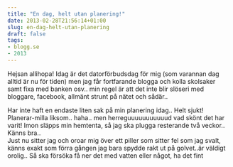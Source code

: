 ```yaml
---
title: "En dag, helt utan planering!"
date: 2013-02-28T21:56:14+01:00
slug: en-dag-helt-utan-planering
draft: false
tags:
- blogg.se
- 2013
---
```

Hejsan allihopa! Idag är det datorförbudsdag för mig (som varannan dag alltid är nu för tiden) men jag får fortfarande blogga och kolla skolsaker samt fixa med banken osv.. min regel är att det inte blir slöseri med bloggare, facebook, allmänt strunt på nätet och sådär..  
  
Har inte haft en endaste liten sak på min planering idag.. Helt sjukt! Planerar-milla liksom.. haha.. men herreguuuuuuuuuuud vad skönt det har varit! Imon släpps min hemtenta, så jag ska plugga resterande två veckor.. Känns bra..  
Just nu sitter jag och oroar mig över ett piller som sitter fel som jag svalt, känns exakt som förra gången jag bara spydde rakt ut på golvet..är väldigt orolig.. Så ska försöka få ner det med vatten eller något, ha det fint